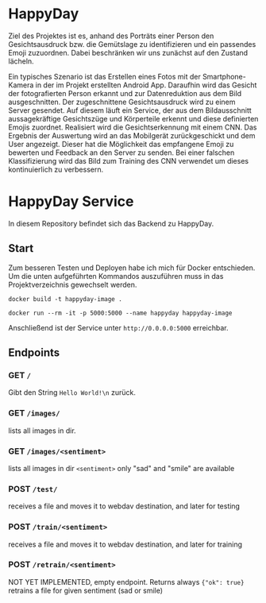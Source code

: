 # HappyDay

Ziel des Projektes ist es, anhand des Porträts einer Person den Gesichtsausdruck bzw. die Gemütslage zu identifizieren und ein passendes Emoji zuzuordnen.
Dabei beschränken wir uns zunächst auf den Zustand lächeln.

Ein typisches Szenario ist das Erstellen eines Fotos mit der Smartphone-Kamera in der im Projekt erstellten Android App.
Daraufhin wird das Gesicht der fotografierten Person erkannt und zur Datenreduktion aus dem Bild ausgeschnitten.
Der zugeschnittene Gesichtsausdruck wird zu einem Server gesendet.
Auf diesem läuft ein Service, der aus dem Bildausschnitt aussagekräftige Gesichtszüge und Körperteile erkennt und diese definierten Emojis zuordnet.
Realisiert wird die Gesichtserkennung mit einem CNN.
Das Ergebnis der Auswertung wird an das Mobilgerät zurückgeschickt und dem User angezeigt.
Dieser hat die Möglichkeit das empfangene Emoji zu bewerten und Feedback an den Server zu senden.
Bei einer falschen Klassifizierung wird das Bild zum Training des CNN verwendet um dieses kontinuierlich zu verbessern.

# HappyDay Service

In diesem Repository befindet sich das Backend zu HappyDay.

## Start

Zum besseren Testen und Deployen habe ich mich für Docker entschieden.
Um die unten aufgeführten Kommandos auszuführen muss in das Projektverzeichnis gewechselt werden.

```
docker build -t happyday-image .

docker run --rm -it -p 5000:5000 --name happyday happyday-image
```

Anschließend ist der Service unter `http://0.0.0.0:5000` erreichbar.

## Endpoints

### GET `/`
Gibt den String `Hello World!\n` zurück.

### GET `/images/`
lists all images in dir.

### GET `/images/<sentiment>`
lists all images in dir `<sentiment>` only "sad" and "smile" are available

### POST `/test/`
receives a file and moves it to webdav destination, and later for testing

### POST `/train/<sentiment>`
receives a file and moves it to webdav destination, and later for training

### POST `/retrain/<sentiment>`
NOT YET IMPLEMENTED, empty endpoint. Returns always `{"ok": true}`
retrains a file for given sentiment (sad or smile)
